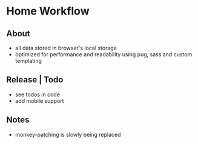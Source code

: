 # Home Workflow
## About
- all data stored in browser's local storage
- optimized for performance and readability using pug, sass and custom templating

## Release | Todo
- see todos in code
- add mobile support

## Notes
- monkey-patching is slowly being replaced